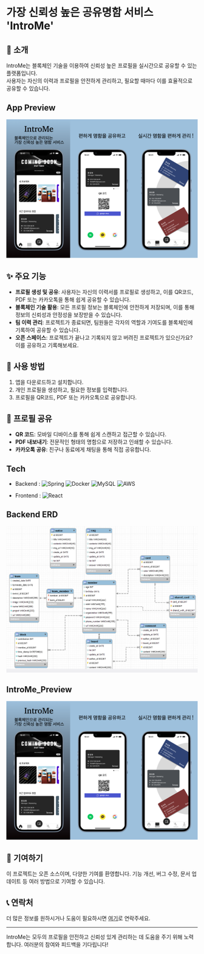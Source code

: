 # 가장 신뢰성 높은 공유명함 서비스 'IntroMe'

## 🚀 소개
IntroMe는 블록체인 기술을 이용하여 신뢰성 높은 프로필을 실시간으로 공유할 수 있는 플랫폼입니다.    
사용자는 자신의 이력과 프로필을 안전하게 관리하고, 필요할 때마다 이를 효율적으로 공유할 수 있습니다.

## App Preview
![Introme App Preview](../introme_app.png)


## ✨ 주요 기능
- **프로필 생성 및 공유**: 사용자는 자신의 이력서를 프로필로 생성하고, 이를 QR코드, PDF 또는 카카오톡을 통해 쉽게 공유할 수 있습니다.
- **블록체인 기술 활용**: 모든 프로필 정보는 블록체인에 안전하게 저장되며, 이를 통해 정보의 신뢰성과 안정성을 보장받을 수 있습니다.
- **팀 이력 관리**: 프로젝트가 종료되면, 팀원들은 각자의 역할과 기여도를 블록체인에 기록하여 공유할 수 있습니다.
- **오픈 스페이스**: 프로젝트가 끝나고 기록되지 않고 버려진 프로젝트가 있으신가요? 이를 공유하고 기록해보세요.

## 📘 사용 방법
1. 앱을 다운로드하고 설치합니다.
2. 개인 프로필을 생성하고, 필요한 정보를 입력합니다.
3. 프로필을 QR코드, PDF 또는 카카오톡으로 공유합니다.

## 📱 프로필 공유
- **QR 코드**: 모바일 디바이스를 통해 쉽게 스캔하고 접근할 수 있습니다.
- **PDF 내보내기**: 전문적인 형태의 명함으로 저장하고 인쇄할 수 있습니다.
- **카카오톡 공유**: 친구나 동료에게 채팅을 통해 직접 공유합니다.

## Tech
- Backend : ![Spring](https://img.shields.io/badge/Spring-6DB33F?style=flat-square&logo=Spring&logoColor=white) ![Docker](https://img.shields.io/badge/Docker-2496ED?style=flat-square&logo=Docker&logoColor=white) ![MySQL](https://img.shields.io/badge/MySQL-4479A1?style=flat-square&logo=MySQL&logoColor=white) ![AWS](https://img.shields.io/badge/AWS-2496ED?style=flat-square&logo=amazonwebservices&logoColor=white)

- Frontend : ![React](https://img.shields.io/badge/react-61DAFB?style=for-the-badge&logo=react&logoColor=white)

## Backend ERD
![Introme App Preview](../introme_erd.png)

## IntroMe_Preview
[![Video Label](../introme_app.png)](www.youtube.com/shorts/mIxR3rIv9ZQ)


## 🤝 기여하기
이 프로젝트는 오픈 소스이며, 다양한 기여를 환영합니다. 기능 개선, 버그 수정, 문서 업데이트 등 여러 방법으로 기여할 수 있습니다.

## 📞 연락처
더 많은 정보를 원하시거나 도움이 필요하시면 [여기](mailto:admin@introme.co.kr)로 연락주세요.

---
IntroMe는 모두의 프로필을 안전하고 신뢰성 있게 관리하는 데 도움을 주기 위해 노력합니다. 여러분의 참여와 피드백을 기다립니다!
